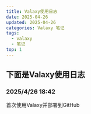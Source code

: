 ```yaml
---
title: Valaxy使用日志
date: 2025-04-26
updated: 2025-04-26
categories: Valaxy 笔记
tags:
  - valaxy
  - 笔记
top: 1
---
```


## 下面是Valaxy使用日志

### 2025/4/26 18:42
首次使用Valaxy并部署到GitHub

